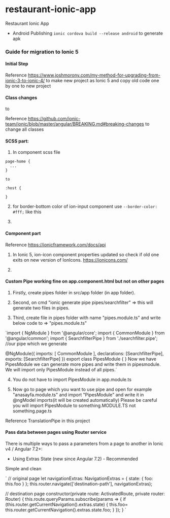 # restaurant-ionic-app
Restaurant Ionic App

- Android Publishing
`ionic cordova build --release android` to generate apk

### Guide for migration to Ionic 5


#### Initial Step

Reference https://www.joshmorony.com/my-method-for-upgrading-from-ionic-3-to-ionic-4/ to make new project as Ionic 5 and copy old code one by one to new project


#### Class changes

<ion-content padding> to <ion-content class="ion-padding">

Reference https://github.com/ionic-team/ionic/blob/master/angular/BREAKING.md#breaking-changes to change all classes


#### SCSS part:
1. In component scss file
```
page-home {
  ...
}

to

:host {

}
```

2. for border-bottom color of ion-input component
use `--border-color: #fff;` like this

3. 


#### Component part

Reference https://ionicframework.com/docs/api

1. In Ionic 5, ion-icon component properties updated so check if old one exits on new version of IonIcons.
https://ionicons.com/

2. 


#### Custom Pipe working fine on app.component.html but not on other pages

1) Firstly, create pipes folder in src/app folder (in app folder).

2) Second, on cmd "ionic generate pipe pipes/searchfilter" => this will generate two files in pipes.

3) Third, create file in pipes folder with name "pipes.module.ts" and write below code to => "pipes.module.ts"

`import { NgModule } from '@angular/core';
import { CommonModule } from '@angular/common';
import { SearchfilterPipe } from './searchfilter.pipe';  //our pipe which we generate

@NgModule({
  imports: [
    CommonModule
  ],
  declarations: [SearchfilterPipe],
  exports: [SearchfilterPipe]
})
export class PipesModule { }
Now we have PipesModule we can generate more pipes and write them in pipesmodule. We will import only PipesModule instead of all pipes.`

4) You do not have to import PipesModule in app.module.ts

5) Now go to page which you want to use pipe and open for example "anasayfa.module.ts" and import "PipesModule" and write it in @ngModel imports(it will be created automatically) Please be careful you will import PipesModule to something.MODULE.TS not something.page.ts

Reference TranslationPipe in this project


#### Pass data between pages using Router service

There is multiple ways to pass a parameters from a page to another in Ionic v4 / Angular 7.2+:

- Using Extras State (new since Angular 7.2) - Recommended

Simple and clean

`
// original page
let navigationExtras: NavigationExtras = { state: { foo: this.foo } };
this.router.navigate(['destination-path'], navigationExtras);

// destination page
constructor(private route: ActivatedRoute, private router: Router) {
    this.route.queryParams.subscribe(params => {
      if (this.router.getCurrentNavigation().extras.state) {
        this.foo= this.router.getCurrentNavigation().extras.state.foo;
      }
    });
}
`
